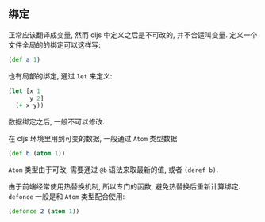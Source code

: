 
绑定
----

正常应该翻译成变量, 然而 cljs 中定义之后是不可改的, 并不合适叫变量.
定义一个文件全局的的绑定可以这样写:

```clojure
(def a 1)
```

也有局部的绑定, 通过 `let` 来定义:

```clojure
(let [x 1
      y 2]
  (+ x y))
```

数据绑定之后, 一般不可以修改.

在 cljs 环境里用到可变的数据, 一般通过 `Atom` 类型数据

```clojure
(def b (atom 1))
```

`Atom` 类型由于可改, 需要通过 `@b` 语法来取最新的值, 或者 `(deref b)`.

由于前端经常使用热替换机制, 所以专门的函数, 避免热替换后重新计算绑定.
`defonce` 一般是和 `Atom` 类型配合使用:

```clojure
(defonce 2 (atom 1))
```
